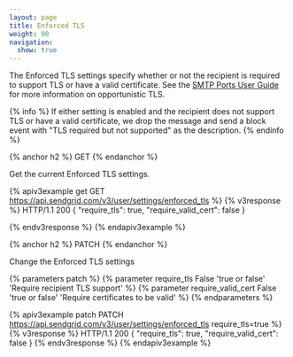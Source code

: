 ```yaml
---
layout: page
title: Enforced TLS
weight: 90
navigation:
  show: true
---
```


The Enforced TLS settings specify whether or not the recipient is required to 
support TLS or have a valid certificate. See the 
[SMTP Ports User Guide]({{root_url}}/User_Guide/Setting_Up_Your_Server/smtp_ports.html) for more
information on opportunistic TLS.

{% info %}
If either setting is enabled and the recipient does not support TLS or have a 
valid certificate, we drop the message and send a block event with "TLS required 
but not supported" as the description.
{% endinfo %}

{% anchor h2 %}
GET
{% endanchor %}

Get the current Enforced TLS settings.

{% apiv3example get GET https://api.sendgrid.com/v3/user/settings/enforced_tls %}
{% v3response %}
HTTP/1.1 200
{
    "require_tls": true,
    "require_valid_cert": false 
}

{% endv3response %}
{% endapiv3example %}

{% anchor h2 %}
PATCH
{% endanchor %}

Change the Enforced TLS settings

{% parameters patch %}
  {% parameter require_tls False 'true or false' 'Require recipient TLS support' %}
  {% parameter require_valid_cert False 'true or false' 'Require certificates to be valid' %}
{% endparameters %}

{% apiv3example patch PATCH https://api.sendgrid.com/v3/user/settings/enforced_tls require_tls=true %}
{% v3response %}
HTTP/1.1 200
{
    "require_tls": true,
    "require_valid_cert": false
}
{% endv3response %}
{% endapiv3example %}

